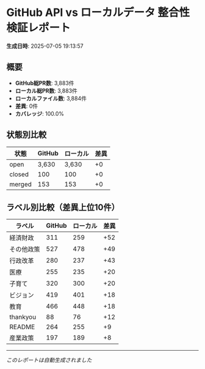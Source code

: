 # GitHub API vs ローカルデータ 整合性検証レポート

**生成日時**: 2025-07-05 19:13:57

## 概要

- **GitHub総PR数**: 3,883件
- **ローカル総PR数**: 3,883件
- **ローカルファイル数**: 3,884件
- **差異**: 0件
- **カバレッジ**: 100.0%

## 状態別比較

| 状態 | GitHub | ローカル | 差異 |
|------|--------|----------|------|
| open | 3,630 | 3,630 | +0 |
| closed | 100 | 100 | +0 |
| merged | 153 | 153 | +0 |

## ラベル別比較（差異上位10件）

| ラベル | GitHub | ローカル | 差異 |
|--------|--------|----------|------|
| 経済財政 | 311 | 259 | +52 |
| その他政策 | 527 | 478 | +49 |
| 行政改革 | 280 | 237 | +43 |
| 医療 | 255 | 235 | +20 |
| 子育て | 320 | 300 | +20 |
| ビジョン | 419 | 401 | +18 |
| 教育 | 466 | 448 | +18 |
| thankyou | 88 | 76 | +12 |
| README | 264 | 255 | +9 |
| 産業政策 | 197 | 189 | +8 |

---
*このレポートは自動生成されました*